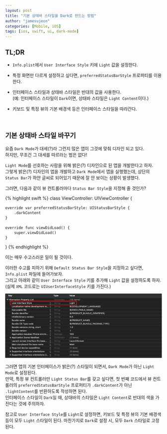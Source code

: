 ```yaml
---
layout: post
title: "기본 상태바 스타일을 Dark로 만드는 방법"
author: "jamesujeon"
categories: [Mobile, iOS]
tags: [ios, swift, ui, dark-mode]
---
```


## TL;DR

- `Info.plist`에서 `User Interface Style` 키에 `Light` 값을 설정한다.

- 특정 화면만 다르게 설정하고 싶다면, `preferredStatusBarStyle` 프로퍼티를 이용한다.

- 인터페이스 스타일과 상태바 스타일은 반대의 값을 사용한다.  
(예: 인터페이스 스타일이 `Dark`이면, 상태바 스타일은 `Light Content`이다.)

- 키보드 및 특정 뷰의 기본 배경색 등은 인터페이스 스타일을 따라간다.

<br>

## 기본 상태바 스타일 바꾸기

요즘 `Dark Mode`가 대세(?)라 그런지 많은 앱이 그것에 맞춰 디자인 되고 있다.  
하지만, 무조건 그 대세를 따르라는 법은 없다!

`Light Mode`를 선호하는 사람을 위해 밝은(?) 디자인으로 된 앱을 개발한다고 하자.  
그렇게 밝은(?) 디자인의 앱을 개발하고 `Dark Mode`에서 앱을 실행했는데,
상단의 `Status Bar`가 하얀 글씨로 되어있기 때문에 잘 안 보이는 상황이 발생했다.

그러면, 다음과 같이 뷰 컨트롤러마다 `Status Bar Style`을 지정해 줄 것인가?

{% highlight swift %}
class ViewController: UIViewController {

    override var preferredStatusBarStyle: UIStatusBarStyle {
        .darkContent
    }

    override func viewDidLoad() {
        super.viewDidLoad()
    }
}
{% endhighlight %}

이는 매우 수고스러운 일이 될 것이다.

이러한 수고를 피하기 위해 `Default Status Bar Style`을 지정하고 싶다면, `Info.plist` 파일에 들어가보자.  
그리고 아래와 같이 `User Interface Style` 키를 추가해 `Light` 값을 설정하도록 하자.  
(실제 `XML` 코드로는 `UIUserInterfaceStyle` 키를 가진다.)

![Figure 1](assets/figure_1.png)

그러면 앱의 기본 인터페이스가 밝은(?) 스타일이 되면서, `Dark Mode`가 아닌 `Light Mode`로 설정된다.  
만약, 특정 뷰 컨트롤러만 `Light Status Bar`를 갖고 싶다면,
첫 번째 코드에서 뷰 컨트롤러의 `preferredStatusBarStyle` 프로퍼티가 `.darkContent`가 아닌 `.lightContent`를 반환하도록 작성하면 된다.  
인터페이스 스타일이 `Dark`일 때, 상태바의 스타일은 `Light Content`로 반대의 색을 가진다는 것에 주의하자.

참고로 `User Interface Style`를 `Light`로 설정하면, 키보드 및 특정 뷰의 기본 배경색 등이 모두 `Light` 스타일이 된다.
마찬가지로 `Dark`로 설정 시, 모두 `Dark` 스타일로 고정된다.
